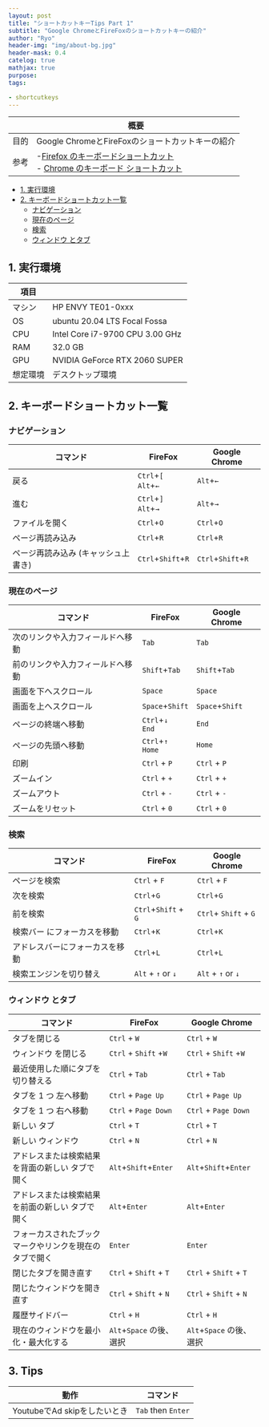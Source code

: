 ```yaml
---
layout: post
title: "ショートカットキーTips Part 1"
subtitle: "Google ChromeとFireFoxのショートカットキーの紹介"
author: "Ryo"
header-img: "img/about-bg.jpg"
header-mask: 0.4
catelog: true
mathjax: true
purpose: 
tags:

- shortcutkeys
---
```


<!-- Global site tag (gtag.js) - Google Analytics -->
<script async src="https://www.googletagmanager.com/gtag/js?id=G-LVL413SV09"></script>
<script>
  window.dataLayer = window.dataLayer || [];
  function gtag(){dataLayer.push(arguments);}
  gtag('js', new Date());

  gtag('config', 'G-LVL413SV09');
</script>

||概要|
|---|---|
|目的|Google ChromeとFireFoxのショートカットキーの紹介|
|参考|-[Firefox のキーボードショートカット](https://support.mozilla.org/ja/kb/keyboard-shortcuts-perform-firefox-tasks-quickly)<br>- [Chrome のキーボード ショートカット](https://support.google.com/chrome/answer/157179?co=GENIE.Platform%3DDesktop&hl=ja#zippy=%2C%E3%82%A6%E3%82%A7%E3%83%96%E3%83%9A%E3%83%BC%E3%82%B8%E3%81%AE%E3%82%B7%E3%83%A7%E3%83%BC%E3%83%88%E3%82%AB%E3%83%83%E3%83%88)|

<!-- START doctoc generated TOC please keep comment here to allow auto update -->
<!-- DON'T EDIT THIS SECTION, INSTEAD RE-RUN doctoc TO UPDATE -->

- [1. 実行環境](#1-%E5%AE%9F%E8%A1%8C%E7%92%B0%E5%A2%83)
- [2. キーボードショートカット一覧](#2-%E3%82%AD%E3%83%BC%E3%83%9C%E3%83%BC%E3%83%89%E3%82%B7%E3%83%A7%E3%83%BC%E3%83%88%E3%82%AB%E3%83%83%E3%83%88%E4%B8%80%E8%A6%A7)
  - [ナビゲーション](#%E3%83%8A%E3%83%93%E3%82%B2%E3%83%BC%E3%82%B7%E3%83%A7%E3%83%B3)
  - [現在のページ](#%E7%8F%BE%E5%9C%A8%E3%81%AE%E3%83%9A%E3%83%BC%E3%82%B8)
  - [検索](#%E6%A4%9C%E7%B4%A2)
  - [ウィンドウ とタブ](#%E3%82%A6%E3%82%A3%E3%83%B3%E3%83%89%E3%82%A6-%E3%81%A8%E3%82%BF%E3%83%96)

<!-- END doctoc generated TOC please keep comment here to allow auto update -->

## 1. 実行環境

|項目||
|---|---| 	 
|マシン| 	HP ENVY TE01-0xxx|
|OS |	ubuntu 20.04 LTS Focal Fossa|
|CPU| 	Intel Core i7-9700 CPU 3.00 GHz|
|RAM| 	32.0 GB|
|GPU| 	NVIDIA GeForce RTX 2060 SUPER|
|想定環境|デスクトップ環境|

## 2. キーボードショートカット一覧
### ナビゲーション

|コマンド|FireFox|Google Chrome|
|---|---|---|
|戻る|`Ctrl`+`[`<br>`Alt`+`←`|`Alt`+`←`|
|進む|`Ctrl`+`]`<br>`Alt`+`→`|`Alt`+`→`|
|ファイルを開く|`Ctrl`+`O`|`Ctrl`+`O`|
|ページ再読み込み|`Ctrl`+`R`|`Ctrl`+`R`|
|ページ再読み込み (キャッシュ上書き) |`Ctrl`+`Shift`+`R`|`Ctrl`+`Shift`+`R`|

### 現在のページ

|コマンド|FireFox|Google Chrome|
|---|---|---|
|次のリンクや入力フィールドへ移動 |`Tab`|`Tab`|
|前のリンクや入力フィールドへ移動 |`Shift`+`Tab`|`Shift`+`Tab`|
|画面を下へスクロール |`Space`|`Space`|
|画面を上へスクロール |`Space`+`Shift`|`Space`+`Shift`|
|ページの終端へ移動 |`Ctrl`+`↓`<br>`End`|`End`|
|ページの先頭へ移動 |`Ctrl`+`↑`<br>`Home`|`Home`|
|印刷| `Ctrl` + `P`|`Ctrl` + `P`|
|ズームイン| `Ctrl` + `+`|`Ctrl` + `+`|
|ズームアウト| `Ctrl` + `-`|`Ctrl` + `-`|
|ズームをリセット| `Ctrl` + `0`|`Ctrl` + `0`|

### 検索

|コマンド|FireFox|Google Chrome|
|---|---|---|
|ページを検索| 	`Ctrl` + `F`|`Ctrl` + `F`|
|次を検索|`Ctrl`+`G`|`Ctrl`+`G`|
|前を検索|`Ctrl`+`Shift` + `G`|`Ctrl`+ `Shift` + `G`|
|検索バー にフォーカスを移動 |`Ctrl`+`K`|`Ctrl`+`K`|
|アドレスバーにフォーカスを移動 |`Ctrl`+`L`|`Ctrl`+`L`|
|検索エンジンを切り替え|`Alt` + `↑` or `↓`|`Alt` + `↑` or `↓`|

### ウィンドウ とタブ

|コマンド|FireFox|Google Chrome|
|---|---|---|
|タブを閉じる| 	`Ctrl` + `W`|`Ctrl` + `W`|
|ウィンドウ を閉じる |`Ctrl` + `Shift` +`W`|`Ctrl` + `Shift` +`W`|
|最近使用した順にタブを切り替える |`Ctrl` + `Tab`|`Ctrl` + `Tab`|
|タブを 1 つ 左へ移動 |`Ctrl` + `Page Up`|`Ctrl` + `Page Up`|
|タブを 1 つ 右へ移動 |`Ctrl` + `Page Down`|`Ctrl` + `Page Down`|
|新しい タブ| 	`Ctrl` + `T`| 	`Ctrl` + `T`|
|新しい ウィンドウ| 	`Ctrl` + `N`| 	`Ctrl` + `N`|
|アドレスまたは検索結果を背面の新しい タブで開く|`Alt`+`Shift`+`Enter`|`Alt`+`Shift`+`Enter`|
|アドレスまたは検索結果を前面の新しい タブで開く|`Alt`+`Enter`|`Alt`+`Enter`|
|フォーカスされたブックマークやリンクを現在のタブで開く |`Enter`|`Enter`|
|閉じたタブを開き直す| 	`Ctrl` + `Shift` + `T`|`Ctrl` + `Shift` + `T`|
|閉じたウィンドウを開き直す| 	`Ctrl` + `Shift` + `N`|`Ctrl` + `Shift` + `N`|
|履歴サイドバー |	`Ctrl` + `H`|	`Ctrl` + `H`|
|現在のウィンドウを最小化・最大化する| 	`Alt`+`Space` の後、選択|	`Alt`+`Space` の後、選択|

## 3. Tips

|動作|コマンド|
|---|---|
|YoutubeでAd skipをしたいとき|`Tab` then `Enter`|